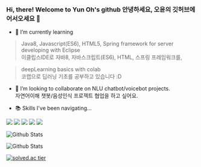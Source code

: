 ### Hi, there! Welcome to Yun Oh's github 안녕하세요, 오윤의 깃허브에 어서오세요 👋

<!--
**fkvl0327/fkvl0327** is a ✨ _special_ ✨ repository because its `README.md` (this file) appears on your GitHub profile.-->

- 🌱 I’m currently learning
> Java8, Javascript(ES6), HTML5, Spring framework for server developing with Eclipse  
> 이클립스IDE로 자바8, 자바스크립트(ES6), HTML, 스프링 프레임워크를,

> deepLearning basics with colab  
> 코랩으로 딥러닝 기초를 공부하고 있습니다 :D


- 👯 I’m looking to collaborate on NLU chatbot/voicebot projects.  
자연어이해 챗봇/음성인식 프로젝트 협업을 하고 싶어요.


- 📚 Skills I've been navigating...  
  
<img src="https://img.shields.io/badge/JAVA-BLUE?style=for-the-badge"> <img src="https://img.shields.io/badge/PYTHON-BLUE?style=for-the-badge"> <img src="https://img.shields.io/badge/JAVASCRIPT-BLUE?style=for-the-badge"> <img src="https://img.shields.io/badge/ORACLE-BLUE?style=for-the-badge"> <img src="https://img.shields.io/badge/MariaDB-BLUE?style=for-the-badge">

![Github Stats](https://github-readme-stats.vercel.app/api/top-langs/?username=fkvl0327&langs_count=8)

![Github Stats](https://github-readme-stats.vercel.app/api?username=fkvl0327&show_icons=true&theme=dark)

[![solved.ac tier](http://mazassumnida.wtf/api/generate_badge?boj=fkvl0327)](https://solved.ac/fkvl0327)
